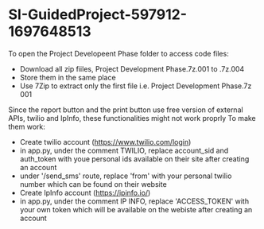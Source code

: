 # SI-GuidedProject-597912-1697648513
To open the Project Developeent Phase folder to access code files:
- Download all zip fiiles, Project Development Phase.7z.001 to .7z.004
- Store them in the same place
- Use 7Zip to extract only the first file i.e. Project Development Phase.7z 001

Since the report button and the print button use free version of external APIs, twilio and IpInfo, these functionalities might not work proprly
To make them work:
- Create twilio account (https://www.twilio.com/login)
- in app.py, under the comment TWILIO, replace account_sid and auth_token with youe personal ids available on their site after creating an account
- under '/send_sms' route, replace 'from' with your personal twilio number which can be found on their website
- Create IpInfo account (https://ipinfo.io/)
- in app.py, under the comment IP INFO, replace 'ACCESS_TOKEN' with your own token which will be available on the webiste after creating an account
